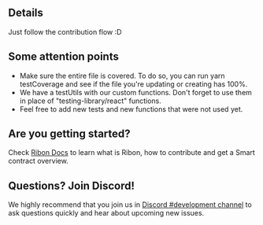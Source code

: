 ## Details
Just follow the contribution flow :D

## Some attention points
* Make sure the entire file is covered.
To do so, you can run yarn testCoverage and see if the file you're updating or creating has 100%.
* We have a testUtils with our custom functions. 
Don't forget to use them in place of "testing-library/react" functions.
* Feel free to add new tests and new functions that were not used yet.

## Are you getting started?
Check [Ribon Docs](https://ribondao.github.io/docs/) to learn what is Ribon, how to contribute and get a Smart contract overview.

## Questions? Join Discord!
We highly recommend that you join us in [Discord #development channel](https://discord.gg/APAKvaSuMN) to ask questions quickly and hear about upcoming new issues.
